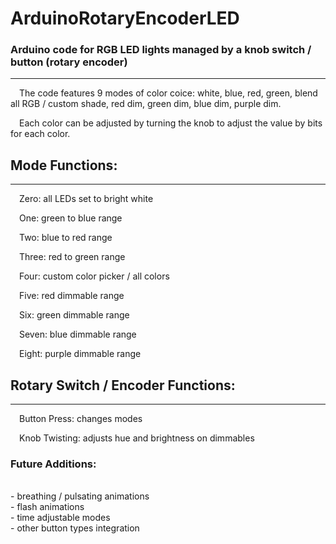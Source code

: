 # ArduinoRotaryEncoderLED
### Arduino code for RGB LED lights managed by a knob switch / button (rotary encoder)
<hr>

&emsp;The code features 9 modes of color coice: white, blue, red, green, blend all RGB / custom shade, red dim, green dim, blue dim, purple dim. 

&emsp;Each color can be adjusted by turning the knob to adjust the value by bits for each color.

## Mode Functions:
<hr>

  &emsp;Zero: all LEDs set to bright white
  
  &emsp;One: green to blue range 
  
  &emsp;Two: blue to red range
  
  &emsp;Three: red to green range
  
  &emsp;Four: custom color picker / all colors
  
  &emsp;Five: red dimmable range
  
  &emsp;Six: green dimmable range
  
  &emsp;Seven: blue dimmable range
  
  &emsp;Eight: purple dimmable range
  
## Rotary Switch / Encoder Functions:
<hr>

  &emsp;Button Press: changes modes
  
  &emsp;Knob Twisting: adjusts hue and brightness on dimmables

### Future Additions:
<br/> - breathing / pulsating animations
<br/> - flash animations
<br/> - time adjustable modes
<br/> - other button types integration
